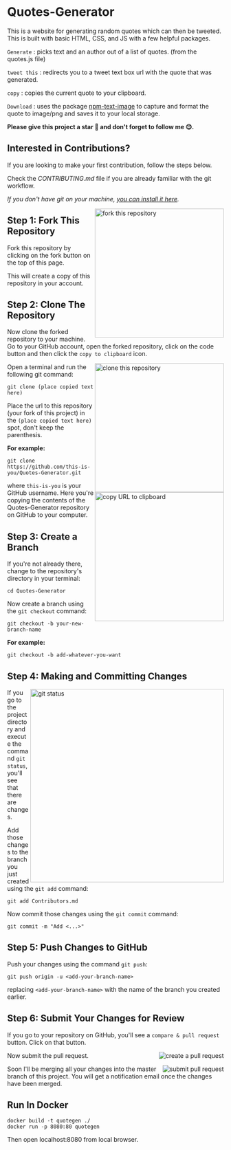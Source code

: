 # Quotes-Generator

This is a website for generating random quotes which can then be tweeted. This is built with basic HTML, CSS, and JS with a few helpful packages.

`Generate` : picks text and an author out of a list of quotes. (from the quotes.js file)

`tweet this` : redirects you to a tweet text box url with the quote that was generated.

`copy` : copies the current quote to your clipboard.

`Download` : uses the package [npm-text-image](https://www.npmjs.com/package/text-image) to capture and format the quote to image/png and saves it to your local storage.

**Please give this project a star 🌟 and don't forget to follow me 😊.**

## Interested in Contributions?
If you are looking to make your first contribution, follow the steps below.

Check the *CONTRIBUTING.md* file if you are already familiar with the git workflow.

*If you don't have git on your machine, [you can install it here](https://help.github.com/articles/set-up-git/).*

<img align="right" width="300" src="https://firstcontributions.github.io/assets/Readme/fork.png" alt="fork this repository" />

## Step 1: Fork This Repository

Fork this repository by clicking on the fork button on the top of this page.

This will create a copy of this repository in your account.


## Step 2: Clone The Repository

Now clone the forked repository to your machine. Go to your GitHub account, open the forked repository, click on the code button and then click the `copy to clipboard` icon.

<img align="right" width="300" src="https://firstcontributions.github.io/assets/Readme/clone.png" alt="clone this repository" />

Open a terminal and run the following git command:

```
git clone (place copied text here)
```

Place the url to this repository (your fork of this project) in the `(place copied text here)` spot, don't keep the parenthesis.

<img align="right" width="300" src="https://firstcontributions.github.io/assets/Readme/copy-to-clipboard.png" alt="copy URL to clipboard" />

**For example:**

```
git clone https://github.com/this-is-you/Quotes-Generator.git
```

where `this-is-you` is your GitHub username. Here you're copying the contents of the Quotes-Generator repository on GitHub to your computer.

## Step 3: Create a Branch

If you're not already there, change to the repository's directory in your terminal:

```
cd Quotes-Generator
```

Now create a branch using the `git checkout` command:

```
git checkout -b your-new-branch-name
```

**For example:**

```
git checkout -b add-whatever-you-want
```

## Step 4: Making and Committing Changes

<img align="right" width="450" src="https://firstcontributions.github.io/assets/Readme/git-status.png" alt="git status" />

If you go to the project directory and execute the command `git status`, you'll see that there are changes.

Add those changes to the branch you just created using the `git add` command:

```
git add Contributors.md
```

Now commit those changes using the `git commit` command:

```
git commit -m "Add <...>"
```

## Step 5: Push Changes to GitHub

Push your changes using the command `git push`:

```
git push origin -u <add-your-branch-name>
```

replacing `<add-your-branch-name>` with the name of the branch you created earlier.

## Step 6: Submit Your Changes for Review

If you go to your repository on GitHub, you'll see a `compare & pull request` button. Click on that button.

<img style="float: right;" src="https://firstcontributions.github.io/assets/Readme/compare-and-pull.png" alt="create a pull request" />

Now submit the pull request.

<img style="float: right;" src="https://firstcontributions.github.io/assets/Readme/submit-pull-request.png" alt="submit pull request" />

Soon I'll be merging all your changes into the master branch of this project. You will get a notification email once the changes have been merged.

## Run In Docker

```
docker build -t quotegen ./
docker run -p 8080:80 quotegen
```

Then open localhost:8080 from local browser.
